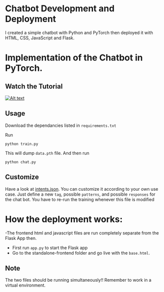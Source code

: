 # Chatbot Development and Deployment
I created a simple chatbot with Python and PyTorch then deployed it with HTML, CSS, JavaScript and Flask.

# Implementation of the Chatbot in PyTorch.

## Watch the Tutorial
[![Alt text](https://img.youtube.com/vi/RpWeNzfSUHw/hqdefault.jpg)](https://www.youtube.com/watch?v=RpWeNzfSUHw&list=PLqnslRFeH2UrFW4AUgn-eY37qOAWQpJyg)

## Usage
Download the dependancies listed in `requirements.txt`

Run
```console
python train.py
```
This will dump `data.pth` file. And then run
```console
python chat.py
```

## Customize
Have a look at [intents.json](intents.json). You can customize it according to your own use case.
Just define a new `tag`, possible `patterns`, and possible `responses` for the chat bot. You have to re-run the training whenever this file is modified


# How the deployment works:
-The frontend html and javascript files are run completely separate from the Flask App then.
- First run `app.py` to start the Flask app
- Go to the standalone-frontend folder and go live with the `base.html`.

## Note
The two files should be running simultaneously!!
Remember to work in a virtual environment.

